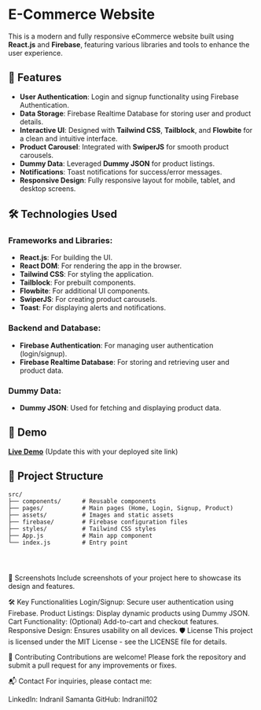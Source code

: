 # E-Commerce Website

This is a modern and fully responsive eCommerce website built using **React.js** and **Firebase**, featuring various libraries and tools to enhance the user experience.

## 🚀 Features

- **User Authentication**: Login and signup functionality using Firebase Authentication.
- **Data Storage**: Firebase Realtime Database for storing user and product details.
- **Interactive UI**: Designed with **Tailwind CSS**, **Tailblock**, and **Flowbite** for a clean and intuitive interface.
- **Product Carousel**: Integrated with **SwiperJS** for smooth product carousels.
- **Dummy Data**: Leveraged **Dummy JSON** for product listings.
- **Notifications**: Toast notifications for success/error messages.
- **Responsive Design**: Fully responsive layout for mobile, tablet, and desktop screens.

## 🛠️ Technologies Used

### Frameworks and Libraries:
- **React.js**: For building the UI.
- **React DOM**: For rendering the app in the browser.
- **Tailwind CSS**: For styling the application.
- **Tailblock**: For prebuilt components.
- **Flowbite**: For additional UI components.
- **SwiperJS**: For creating product carousels.
- **Toast**: For displaying alerts and notifications.

### Backend and Database:
- **Firebase Authentication**: For managing user authentication (login/signup).
- **Firebase Realtime Database**: For storing and retrieving user and product data.

### Dummy Data:
- **Dummy JSON**: Used for fetching and displaying product data.

## 🌟 Demo

**[Live Demo](#)** (Update this with your deployed site link)

## 📂 Project Structure

```plaintext
src/
├── components/      # Reusable components
├── pages/           # Main pages (Home, Login, Signup, Product)
├── assets/          # Images and static assets
├── firebase/        # Firebase configuration files
├── styles/          # Tailwind CSS styles
├── App.js           # Main app component
└── index.js         # Entry point




```


📸 Screenshots
Include screenshots of your project here to showcase its design and features.

🛠️ Key Functionalities
Login/Signup: Secure user authentication using Firebase.
Product Listings: Display dynamic products using Dummy JSON.
Cart Functionality: (Optional) Add-to-cart and checkout features.
Responsive Design: Ensures usability on all devices.
🛡️ License
This project is licensed under the MIT License - see the LICENSE file for details.

🤝 Contributing
Contributions are welcome! Please fork the repository and submit a pull request for any improvements or fixes.

📬 Contact
For inquiries, please contact me:

LinkedIn: Indranil Samanta
GitHub: Indranil102

